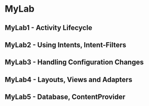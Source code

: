 MyLab
=====
MyLab1 - Activity Lifecycle
---------------------------
MyLab2 - Using Intents, Intent-Filters
--------------------------------------
MyLab3 - Handling Configuration Changes
---------------------------------------
MyLab4 - Layouts, Views and Adapters
------------------------------------
MyLab5 - Database, ContentProvider
----------------------------------